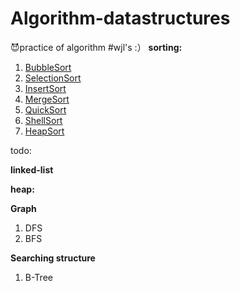 # Algorithm-datastructures
:smiling_imp:practice of algorithm
#wjl's :）
**sorting:**

1. [BubbleSort](https://github.com/ra7more/Algorithm-datastructures/tree/master/SortingAlgorithm/BubbleSort)
2. [SelectionSort](https://github.com/ra7more/Algorithm-datastructures/tree/master/SortingAlgorithm/SelectionSort)
3. [InsertSort](https://github.com/ra7more/Algorithm-datastructures/tree/master/SortingAlgorithm/InsertSort)
4. [MergeSort](https://github.com/ra7more/Algorithm-datastructures/tree/master/SortingAlgorithm/MergeSort)
5. [QuickSort](https://github.com/ra7more/Algorithm-datastructures/tree/master/SortingAlgorithm/QuickSort)
6. [ShellSort](https://github.com/ra7more/Algorithm-datastructures/tree/master/SortingAlgorithm/ShellSort)
7. [HeapSort](https://github.com/ra7more/Algorithm-datastructures/tree/master/SortingAlgorithm/HeapSort)

  todo:

**linked-list**

**heap:**

**Graph**

1.    DFS 
2.    BFS

**Searching structure**

1. B-Tree

